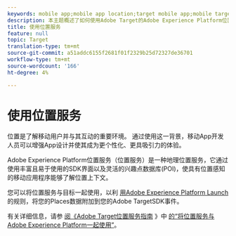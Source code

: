 ```yaml
---
keywords: mobile app;mobile app location;target mobile app;mobile target locations;location service;adobe experience cloud location service;pois;points of interest;sdk;location
description: 本主题概述了如何使用Adobe Target的Adobe Experience Platform位置服务。
title: 使用位置服务
feature: null
topic: Target
translation-type: tm+mt
source-git-commit: a51addc6155f2681f01f2329b25d72327de36701
workflow-type: tm+mt
source-wordcount: '166'
ht-degree: 4%

---
```



# 使用位置服务

位置是了解移动用户并与其互动的重要环境。 通过使用这一背景，移动App开发人员可以增强App设计并使其成为更个性化、更具吸引力的体验。

Adobe Experience Platform位置服务（位置服务）是一种地理位置服务，它通过使用丰富且易于使用的SDK界面以及灵活的兴趣点数据库(POI)，使具有位置感知的移动应用程序能够了解位置上下文。

您可以将位置服务与目标一起使用，以利 [用Adobe Experience Platform Launch](https://docs.adobe.com/content/help/en/launch/using/overview.html) 的规则，将您的Places数据附加到您的Adobe TargetSDK事件。

有关详细信息，请参 [阅《Adobe Target位置服务指南](https://docs.adobe.com/content/help/en/places/using/use-places-with-other-solutions/places-target/places-target.html) 》中 [的“将位置服务与Adobe Experience Platform一起使用”](https://docs.adobe.com/content/help/en/places/using/home.html)。
